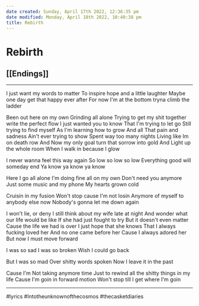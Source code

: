 ```yaml
---
date created: Sunday, April 17th 2022, 12:36:35 pm
date modified: Monday, April 18th 2022, 10:40:38 pm
title: Rebirth
---
```

# Rebirth
## [[Endings]]
---

I just want my words to matter
To inspire hope and a little laughter
Maybe one day get that happy ever after
For now I'm at the bottom tryna climb the ladder

Been out here on my own
Grinding all alone
Trying to get my shit together
write the perfect flow
I just wanted you to know
That I'm trying to let go
Still trying to find myself
As I'm learning how to grow
And all That pain and sadness
Ain't ever trying to show
Spent way too many nights
Living like Im on death row
And Now my only goal
turn that sorrow into gold
And Light up the whole room
When I walk in because I glow

I never wanna feel this way again
So low so low so low
Everything good will someday end
Ya know ya know ya know

Here I go all alone
I'm doing fine all on my own
Don't need you anymore
Just some music and my phone
My hearts grown cold

Cruisin in my fusion
Won't stop cause I'm not losin
Anymore of myself to anybody else now
Nobody's gonna let me down again

I won't lie, or deny
l still think about my wife late at night
And wonder what our life would be like
If she had just fought to try
But it doesn't even matter
Cause the life we had is over
I just hope that she knows
That I always fucking loved her
And no one came before her
Cause I always adored her
But now I must move forward

I was so sad
I was so broken
Wish I could go back

But I was so mad
Over shitty words spoken
Now I leave it in the past

Cause I'm Not taking anymore time
Just to rewind all the shitty things in my life
Cause I'm goin in forward motion
Won't stop till I get where I'm goin

---

#lyrics #Intotheunknownofthecosmos #thecasketdiaries